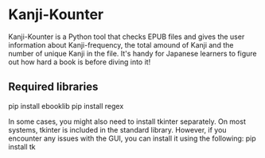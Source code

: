 # Kanji-Kounter
Kanji-Kounter is a Python tool that checks EPUB files and gives the user information about Kanji-frequency, the total amound of Kanji and the number of unique Kanji in the file. It's handy for Japanese learners to figure out how hard a book is before diving into it!

## Required libraries
pip install ebooklib
pip install regex

In some cases, you might also need to install tkinter separately. On most systems, tkinter is included in the standard library. However, if you encounter any issues with the GUI, you can install it using the following:
pip install tk

